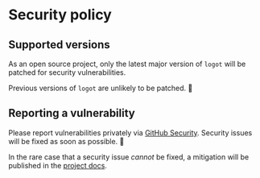 # Security policy

## Supported versions

As an open source project, only the latest major version of ``logot`` will be patched for security vulnerabilities.

Previous versions of `logot` are unlikely to be patched. 🙇


## Reporting a vulnerability

Please report vulnerabilities privately via [GitHub Security](https://github.com/etianen/logot/security). Security issues will be fixed as soon as possible. 💪

In the rare case that a security issue *cannot* be fixed, a mitigation will be published in the [project docs](https://logot.readthedocs.io).
